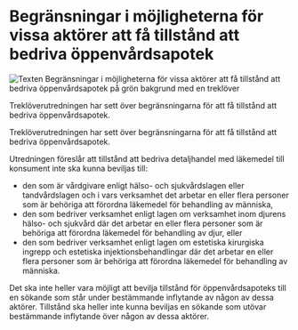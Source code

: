 # Begränsningar i möjligheterna för vissa aktörer att få tillstånd att bedriva öppenvårdsapotek

![Texten Begränsningar i möjligheterna för vissa aktörer att få tillstånd att bedriva öppenvårdsapotek på grön bakgrund med en treklöver](/contentassets/de3e7b69cc4c4ffe93a7d8ae65122bdd/sou_2022-27-omslag-framsida.jpg?width=150&quality=85)

Treklöverutredningen har sett över begränsningarna för att få tillstånd att bedriva öppenvårdsapotek.

Treklöverutredningen har sett över begränsningarna för att få tillstånd att bedriva öppenvårdsapotek.

Utredningen föreslår att tillstånd att bedriva detaljhandel med läkemedel till konsument inte ska kunna beviljas till:

* den som är vårdgivare enligt hälso- och sjukvårdslagen eller tandvårdslagen och i vars verksamhet det arbetar en eller flera personer som är behöriga att förordna läkemedel för behandling av människa,
* den som bedriver verksamhet enligt lagen om verksamhet inom djurens hälso- och sjukvård där det arbetar en eller flera personer som är behöriga att förordna läkemedel för behandling av djur, eller
* den som bedriver verksamhet enligt lagen om estetiska kirurgiska ingrepp och estetiska injektionsbehandlingar där det arbetar en eller flera personer som är behöriga att förordna läkemedel för behandling av människa.

Det ska inte heller vara möjligt att bevilja tillstånd för öppenvårdsapoteks till en sökande som står under bestämmande inflytande av någon av dessa aktörer. Tillstånd ska heller inte kunna beviljas en sökande som utövar bestämmande inflytande över någon av dessa aktörer.
